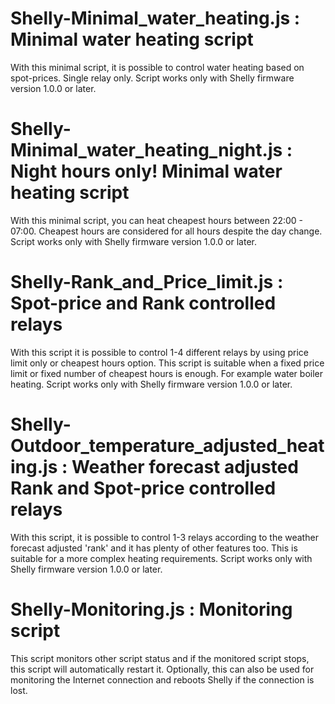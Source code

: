Shelly-Minimal_water_heating.js : Minimal water heating script
===
With this minimal script, it is possible to control water heating based on spot-prices. Single relay only.
Script works only with Shelly firmware version 1.0.0 or later.

Shelly-Minimal_water_heating_night.js : Night hours only! Minimal water heating script
===
With this minimal script, you can heat cheapest hours between 22:00 - 07:00. Cheapest hours are considered for all hours despite the day change.
Script works only with Shelly firmware version 1.0.0 or later.

Shelly-Rank_and_Price_limit.js : Spot-price and Rank controlled relays
===
With this script it is possible to control 1-4 different relays by using price limit only or cheapest hours option. This script is suitable when a fixed price limit or fixed number of cheapest hours is enough. For example water boiler heating.
Script works only with Shelly firmware version 1.0.0 or later.

Shelly-Outdoor_temperature_adjusted_heating.js : Weather forecast adjusted Rank and Spot-price controlled relays
===
With this script, it is possible to control 1-3 relays according to the weather forecast adjusted 'rank' and it has plenty of other features too. This is suitable for a more complex heating requirements.
Script works only with Shelly firmware version 1.0.0 or later.

Shelly-Monitoring.js : Monitoring script
===
This script monitors other script status and if the monitored script stops, this script will automatically restart it. Optionally, this can also be used for monitoring the Internet connection and reboots Shelly if the connection is lost.
